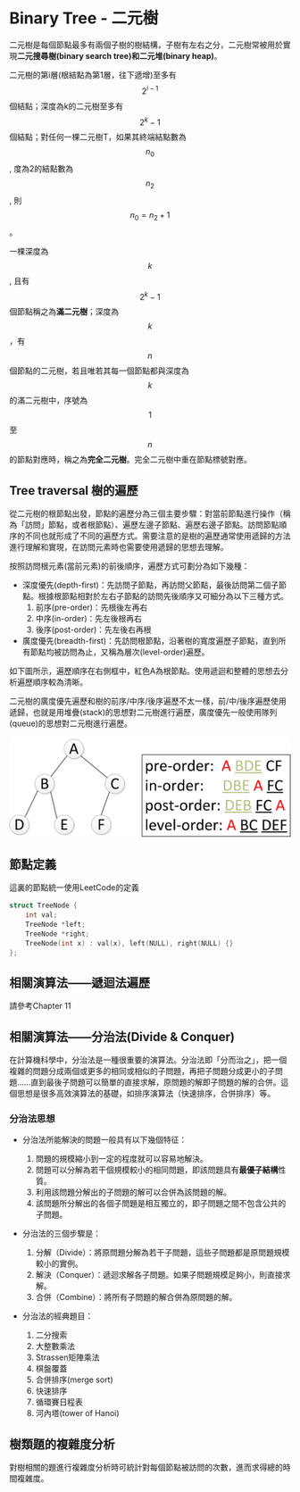 # Binary Tree - 二元樹

二元樹是每個節點最多有兩個子樹的樹結構，子樹有左右之分，二元樹常被用於實現**二元搜尋樹(binary search tree)**和**二元堆(binary heap)**。

二元樹的第i層(根結點為第1層，往下遞增)至多有 $$2^{i-1}$$ 個結點；深度為k的二元樹至多有 $$2^k-1$$ 個結點；對任何一棵二元樹T，如果其終端結點數為 $$n_0$$, 度為2的結點數為 $$n_2$$, 則 $$n_0=n_2+1$$。

一棵深度為 $$k$$, 且有 $$2^k-1$$ 個節點稱之為**滿二元樹**；深度為 $$k $$，有 $$n$$ 個節點的二元樹，若且唯若其每一個節點都與深度為 $$k$$ 的滿二元樹中，序號為 $$1$$ 至 $$n$$ 的節點對應時，稱之為**完全二元樹**。完全二元樹中重在節點標號對應。

## Tree traversal 樹的遍歷

從二元樹的根節點出發，節點的遍歷分為三個主要步驟：對當前節點進行操作（稱為「訪問」節點，或者根節點）、遍歷左邊子節點、遍歷右邊子節點。訪問節點順序的不同也就形成了不同的遍歷方式。需要注意的是樹的遍歷通常使用遞歸的方法進行理解和實現，在訪問元素時也需要使用遞歸的思想去理解。

按照訪問根元素(當前元素)的前後順序，遍歷方式可劃分為如下幾種：

- 深度優先(depth-first)：先訪問子節點，再訪問父節點，最後訪問第二個子節點。根據根節點相對於左右子節點的訪問先後順序又可細分為以下三種方式。
    1. 前序(pre-order)：先根後左再右
    2. 中序(in-order)：先左後根再右
    3. 後序(post-order)：先左後右再根
- 廣度優先(breadth-first)：先訪問根節點，沿著樹的寬度遍歷子節點，直到所有節點均被訪問為止，又稱為層次(level-order)遍歷。

如下圖所示，遍歷順序在右側框中，紅色A為根節點。使用遞迴和整體的思想去分析遍歷順序較為清晰。

二元樹的廣度優先遍歷和樹的前序/中序/後序遍歷不太一樣，前/中/後序遍歷使用遞歸，也就是用堆疊(stack)的思想對二元樹進行遍歷，廣度優先一般使用隊列(queue)的思想對二元樹進行遍歷。

![Binary Tree Traversal](../images/binary_tree_traversal.png)

## 節點定義
這裏的節點統一使用LeetCode的定義
```c++
struct TreeNode {
    int val;
    TreeNode *left;
    TreeNode *right;
    TreeNode(int x) : val(x), left(NULL), right(NULL) {}
};
```

## 相關演算法——遞迴法遍歷
請參考Chapter 11
## 相關演算法——分治法(Divide & Conquer)

在計算機科學中，分治法是一種很重要的演算法。分治法即「分而治之」，把一個複雜的問題分成兩個或更多的相同或相似的子問題，再把子問題分成更小的子問題……直到最後子問題可以簡單的直接求解，原問題的解即子問題的解的合併。這個思想是很多高效演算法的基礎，如排序演算法（快速排序，合併排序）等。

### 分治法思想

- 分治法所能解決的問題一般具有以下幾個特征：
	1. 問題的規模縮小到一定的程度就可以容易地解決。
	2. 問題可以分解為若干個規模較小的相同問題，即該問題具有**最優子結構**性質。
	3. 利用該問題分解出的子問題的解可以合併為該問題的解。
	4. 該問題所分解出的各個子問題是相互獨立的，即子問題之間不包含公共的子問題。

- 分治法的三個步驟是：
	1. 分解（Divide）：將原問題分解為若干子問題，這些子問題都是原問題規模較小的實例。
	2. 解決（Conquer）：遞迴求解各子問題。如果子問題規模足夠小，則直接求解。
	3. 合併（Combine）：將所有子問題的解合併為原問題的解。

- 分治法的經典題目：
	1. 二分搜索
	2. 大整數乘法
	3. Strassen矩陣乘法
	4. 棋盤覆蓋
	5. 合併排序(merge sort)
	6. 快速排序
	7. 循環賽日程表
	8. 河內塔(tower of Hanoi)

## 樹類題的複雜度分析

對樹相關的題進行複雜度分析時可統計對每個節點被訪問的次數，進而求得總的時間複雜度。

